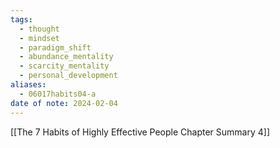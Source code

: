 ```yaml
---
tags:
  - thought
  - mindset
  - paradigm_shift
  - abundance_mentality
  - scarcity_mentality
  - personal_development
aliases:
  - 06017habits04-a
date of note: 2024-02-04
---
```










[[The 7 Habits of Highly Effective People Chapter Summary 4]]
